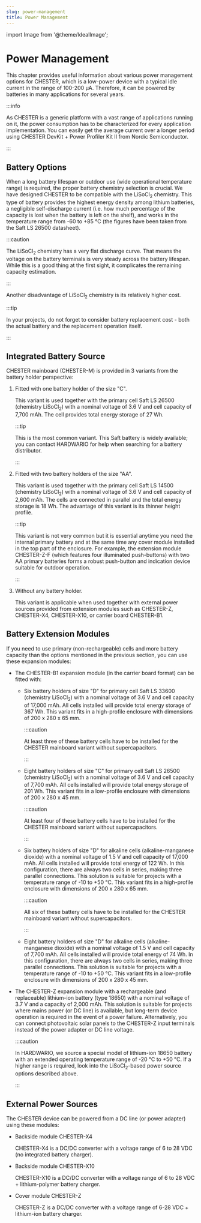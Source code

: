```yaml
---
slug: power-management
title: Power Management
---
```

import Image from '@theme/IdealImage';

# Power Management

This chapter provides useful information about various power management options for CHESTER, which is a low-power device with a typical idle current in the range of 100-200 µA. Therefore, it can be powered by batteries in many applications for several years.

:::info

As CHESTER is a generic platform with a vast range of applications running on it, the power consumption has to be characterized for every application implementation. You can easily get the average current over a longer period using CHESTER DevKit + Power Profiler Kit II from Nordic Semiconductor.

:::

## Battery Options

When a long battery lifespan or outdoor use (wide operational temperature range) is required, the proper battery chemistry selection is crucial. We have designed CHESTER to be compatible with the LiSoCl<sub>2</sub> chemistry. This type of battery provides the highest energy density among lithium batteries, a negligible self-discharge current (i.e. how much percentage of the capacity is lost when the battery is left on the shelf), and works in the temperature range from -60 to +85 °C (the figures have been taken from the Saft LS 26500 datasheet).

:::caution

The LiSoCl<sub>2</sub> chemistry has a very flat discharge curve. That means the voltage on the battery terminals is very steady across the battery lifespan. While this is a good thing at the first sight, it complicates the remaining capacity estimation.

:::

Another disadvantage of LiSoCl<sub>2</sub> chemistry is its relatively higher cost.

:::tip

In your projects, do not forget to consider battery replacement cost - both the actual battery and the replacement operation itself.

:::

## Integrated Battery Source

CHESTER mainboard (CHESTER-M) is provided in 3 variants from the battery holder perspective:

1. Fitted with one battery holder of the size "C".

   This variant is used together with the primary cell Saft LS 26500 (chemistry LiSoCl<sub>2</sub>) with a nominal voltage of 3.6 V and cell capacity of 7,700 mAh. The cell provides total energy storage of 27 Wh.

   :::tip

   This is the most common variant. This Saft battery is widely available; you can contact HARDWARIO for help when searching for a battery distributor.

   :::

1. Fitted with two battery holders of the size "AA".

   This variant is used together with the primary cell Saft LS 14500 (chemistry LiSoCl<sub>2</sub>) with a nominal voltage of 3.6 V and cell capacity of 2,600 mAh. The cells are connected in parallel and the total energy storage is 18 Wh. The advantage of this variant is its thinner height profile.

   :::tip

   This variant is not very common but it is essential anytime you need the internal primary battery and at the same time any cover module installed in the top part of the enclosure. For example, the extension module CHESTER-Z-F (which features four illuminated push-buttons) with two AA primary batteries forms a robust push-button and indication device suitable for outdoor operation.

   :::

1. Without any battery holder.

   This variant is applicable when used together with external power sources provided from extension modules such as CHESTER-Z, CHESTER-X4, CHESTER-X10, or carrier board CHESTER-B1.

## Battery Extension Modules

If you need to use primary (non-rechargeable) cells and more battery capacity than the options mentioned in the previous section, you can use these expansion modules:

* The CHESTER-B1 expansion module (in the carrier board format) can be fitted with:

  * Six battery holders of size "D" for primary cell Saft LS 33600 (chemistry LiSoCl<sub>2</sub>) with a nominal voltage of 3.6 V and cell capacity of 17,000 mAh. All cells installed will provide total energy storage of 367 Wh. This variant fits in a high-profile enclosure with dimensions of 200 x 280 x 65 mm.

    :::caution

    At least three of these battery cells have to be installed for the CHESTER mainboard variant without supercapacitors.

    :::

  * Eight battery holders of size "C" for primary cell Saft LS 26500 (chemistry LiSoCl<sub>2</sub>) with a nominal voltage of 3.6 V and cell capacity of 7,700 mAh. All cells installed will provide total energy storage of 201 Wh. This variant fits in a low-profile enclosure with dimensions of 200 x 280 x 45 mm.

    :::caution

    At least four of these battery cells have to be installed for the CHESTER mainboard variant without supercapacitors.

    :::

  * Six battery holders of size "D" for alkaline cells (alkaline-manganese dioxide) with a nominal voltage of 1.5 V and cell capacity of 17,000 mAh. All cells installed will provide total energy of 122 Wh. In this configuration, there are always two cells in series, making three parallel connections. This solution is suitable for projects with a temperature range of -10 to +50 °C. This variant fits in a high-profile enclosure with dimensions of 200 x 280 x 65 mm.

    :::caution

    All six of these battery cells have to be installed for the CHESTER mainboard variant without supercapacitors.

    :::

  * Eight battery holders of size "D" for alkaline cells (alkaline-manganese dioxide) with a nominal voltage of 1.5 V and cell capacity of 7,700 mAh. All cells installed will provide total energy of 74 Wh. In this configuration, there are always two cells in series, making three parallel connections. This solution is suitable for projects with a temperature range of -10 to +50 °C. This variant fits in a low-profile enclosure with dimensions of 200 x 280 x 45 mm.

* The CHESTER-Z expansion module with a rechargeable (and replaceable) lithium-ion battery (type 18650) with a nominal voltage of 3.7 V and a capacity of 2,000 mAh. This solution is suitable for projects where mains power (or DC line) is available, but long-term device operation is required in the event of a power failure. Alternatively, you can connect photovoltaic solar panels to the CHESTER-Z input terminals instead of the power adapter or DC line voltage.

  :::caution

  In HARDWARIO, we source a special model of lithium-ion 18650 battery with an extended operating temperature range of -20 °C to +50 °C. If a higher range is required, look into the LiSoCl<sub>2</sub>-based power source options described above.

  :::

## External Power Sources

The CHESTER device can be powered from a DC line (or power adapter) using these modules:

* Backside module CHESTER-X4

  CHESTER-X4 is a DC/DC converter with a voltage range of 6 to 28 VDC (no integrated battery charger).

* Backside module CHESTER-X10

  CHESTER-X10 is a DC/DC converter with a voltage range of 6 to 28 VDC + lithium-polymer battery charger.

* Cover module CHESTER-Z

  CHESTER-Z is a DC/DC converter with a voltage range of 6-28 VDC + lithium-ion battery charger.
